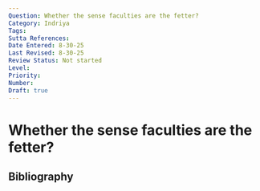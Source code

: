```yaml
---
Question: Whether the sense faculties are the fetter?
Category: Indriya
Tags: 
Sutta References: 
Date Entered: 8-30-25
Last Revised: 8-30-25
Review Status: Not started
Level: 
Priority: 
Number: 
Draft: true
---
```


# Whether the sense faculties are the fetter?

## Bibliography

<!-- 

Notes:



 -->